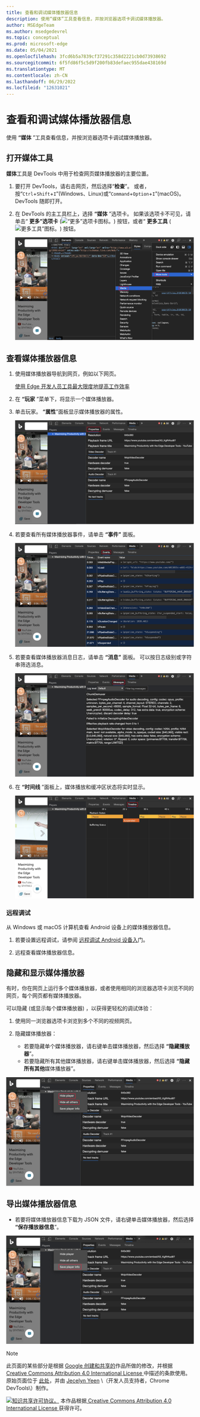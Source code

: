 ```yaml
---
title: 查看和调试媒体播放器信息
description: 使用“媒体”工具查看信息，并按浏览器选项卡调试媒体播放器。
author: MSEdgeTeam
ms.author: msedgedevrel
ms.topic: conceptual
ms.prod: microsoft-edge
ms.date: 05/04/2021
ms.openlocfilehash: 3fcd6b5a7839cf37291c358d2221cb0d73938692
ms.sourcegitcommit: 6f5fd86f5c5d9f200fb83defaec955dae438169d
ms.translationtype: MT
ms.contentlocale: zh-CN
ms.lasthandoff: 06/29/2022
ms.locfileid: "12631021"
---
```

<!-- Copyright Jecelyn Yeen

   Licensed under the Apache License, Version 2.0 (the "License");
   you may not use this file except in compliance with the License.
   You may obtain a copy of the License at

       https://www.apache.org/licenses/LICENSE-2.0

   Unless required by applicable law or agreed to in writing, software
   distributed under the License is distributed on an "AS IS" BASIS,
   WITHOUT WARRANTIES OR CONDITIONS OF ANY KIND, either express or implied.
   See the License for the specific language governing permissions and
   limitations under the License.  -->
# <a name="view-and-debug-media-players-information"></a>查看和调试媒体播放器信息

使用 **“媒体** ”工具查看信息，并按浏览器选项卡调试媒体播放器。


<!-- ====================================================================== -->
## <a name="open-the-media-tool"></a>打开媒体工具

**媒体**工具是 DevTools 中用于检查网页媒体播放器的主要位置。

1. 要打开 DevTools，请右击网页，然后选择“**检查**”。  或者，按“`Ctrl`+`Shift`+`I`”(Windows、Linux)或“`Command`+`Option`+`I`”(macOS)。  DevTools 随即打开。

1. 在 DevTools 的主工具栏上，选择 **“媒体** ”选项卡。 如果该选项卡不可见，请单击“ **更多”选项卡** (![“更多”选项卡图标。](../media/more-tabs-icon-light-theme.png)) 按钮，或者“ **更多工具** (![更多工具”图标。](../media/more-tools-icon-light-theme.png)) 按钮。

   ![媒体面板。](../media/media-panel-empty.msft.png)


<!-- ====================================================================== -->
## <a name="view-media-players-information"></a>查看媒体播放器信息

1. 使用媒体播放器导航到网页，例如以下网页。

    [使用 Edge 开发人员工具最大限度地提高工作效率](https://www.bing.com/videos/search?view=detail&mid=DE0BA14EC0E0D18C06C8DE0BA14EC0E0D18C06C8)

1. 在 **“玩家** ”菜单下，将显示一个媒体播放器。

1. 单击玩家。  **“属性**”面板显示媒体播放器的属性。

   ![媒体属性。](../media/media-panel-view.msft.png)

1. 若要查看所有媒体播放器事件，请单击 **“事件”** 面板。

   ![媒体事件。](../media/media-panel-events.msft.png)

1. 若要查看媒体播放器消息日志，请单击 **“消息”** 面板。  可以按日志级别或字符串筛选消息。

   ![媒体消息。](../media/media-panel-messages.msft.png)

1. 在 **“时间线** ”面板上，媒体播放和缓冲区状态将实时显示。

   ![媒体时间线。](../media/media-panel-timeline.msft.png)

### <a name="remote-debugging"></a>远程调试

从 Windows 或 macOS 计算机查看 Android 设备上的媒体播放器信息。

1. 若要设置远程调试，请参阅 [远程调试 Android 设备入](../remote-debugging/index.md)门。

1. 远程查看媒体播放器信息。

    <!-- TODO: recreate image using an Android device -->
    <!--
   ![Remote debugging.](../media/media-panel-remote-debug.msft.png)
    -->


<!-- ====================================================================== -->
## <a name="hide-and-show-media-players"></a>隐藏和显示媒体播放器

有时，你在网页上运行多个媒体播放器，或者使用相同的浏览器选项卡浏览不同的网页，每个网页都有媒体播放器。

可以隐藏 (或显示每个媒体播放器) ，以获得更轻松的调试体验：

1. 使用同一浏览器选项卡浏览到多个不同的视频网页。

1. 隐藏媒体播放器：
    *  若要隐藏单个媒体播放器，请右键单击媒体播放器，然后选择 **“隐藏播放器**”。
    *  若要隐藏所有其他媒体播放器，请右键单击媒体播放器，然后选择 **“隐藏所有其他**媒体播放器”。

![隐藏媒体播放器。](../media/media-panel-hide-show.msft.png)


<!-- ====================================================================== -->
## <a name="export-media-player-information"></a>导出媒体播放器信息

*  若要将媒体播放器信息下载为 JSON 文件，请右键单击媒体播放器，然后选择 **“保存播放器信息**”。

![导出媒体信息。](../media/media-panel-save.msft.png)


<!-- ====================================================================== -->
> [!NOTE]
> 此页面的某些部分是根据 [Google 创建和共享的](https://developers.google.com/terms/site-policies)作品所做的修改，并根据[ Creative Commons Attribution 4.0 International License ](https://creativecommons.org/licenses/by/4.0)中描述的条款使用。
> 原始页面位于 [此处](https://developer.chrome.com/docs/devtools/media-panel/)，并由 [Jecelyn Yeen](https://developers.google.com/web/resources/contributors#jecelyn-yeen)  \（开发人员支持者，Chrome DevTools\）制作。

[![知识共享许可协议。](../../media/cc-logo/88x31.png)](https://creativecommons.org/licenses/by/4.0)
本作品根据[ Creative Commons Attribution 4.0 International License ](https://creativecommons.org/licenses/by/4.0)获得许可。
